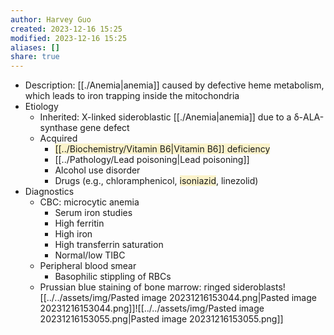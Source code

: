 ```yaml
---
author: Harvey Guo
created: 2023-12-16 15:25
modified: 2023-12-16 15:25
aliases: []
share: true
---
```

- Description: [[./Anemia|anemia]] caused by defective heme metabolism, which leads to iron trapping inside the mitochondria
- Etiology
	- Inherited: X-linked sideroblastic [[./Anemia|anemia]] due to a δ-ALA-synthase gene defect
	- Acquired
		- <span style="background:rgba(240, 200, 0, 0.2)">[[../Biochemistry/Vitamin B6|Vitamin B6]] deficiency</span>
		- [[../Pathology/Lead poisoning|Lead poisoning]] 
		- Alcohol use disorder
		- Drugs (e.g., chloramphenicol, <span style="background:rgba(240, 200, 0, 0.2)">isoniazid</span>, linezolid)
- Diagnostics
	- CBC: microcytic anemia
		- Serum iron studies
		- High ferritin
		- High iron 
		- High transferrin saturation
		- Normal/low TIBC
	- Peripheral blood smear
		- Basophilic stippling of RBCs
	- Prussian blue staining of bone marrow: ringed sideroblasts![[../../assets/img/Pasted image 20231216153044.png|Pasted image 20231216153044.png]]![[../../assets/img/Pasted image 20231216153055.png|Pasted image 20231216153055.png]]
